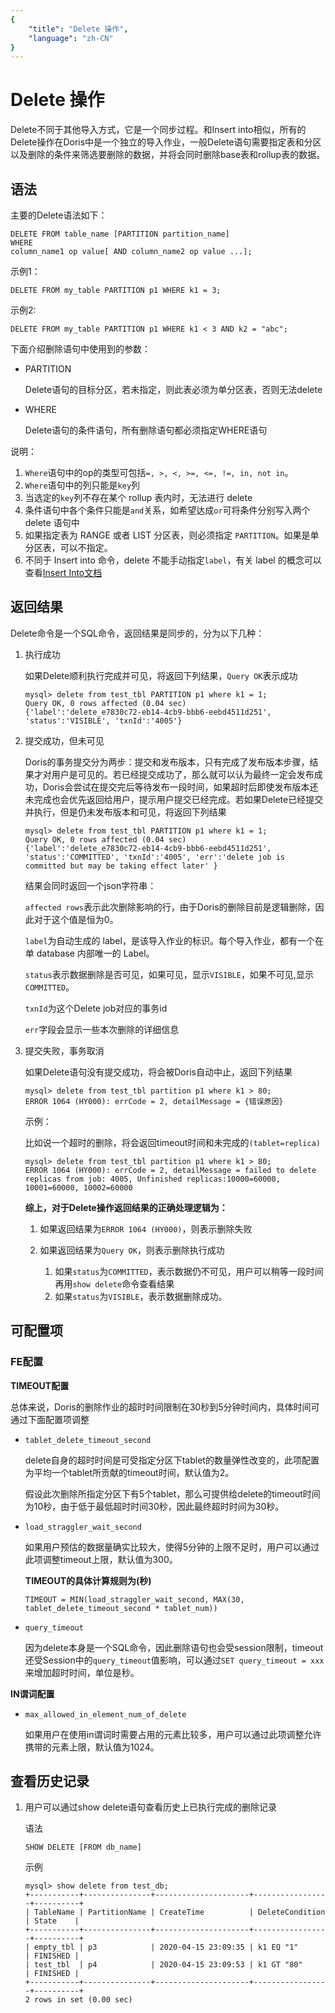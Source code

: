 ```yaml
---
{
    "title": "Delete 操作",
    "language": "zh-CN"
}
---
```


<!-- 
Licensed to the Apache Software Foundation (ASF) under one
or more contributor license agreements.  See the NOTICE file
distributed with this work for additional information
regarding copyright ownership.  The ASF licenses this file
to you under the Apache License, Version 2.0 (the
"License"); you may not use this file except in compliance
with the License.  You may obtain a copy of the License at

  http://www.apache.org/licenses/LICENSE-2.0

Unless required by applicable law or agreed to in writing,
software distributed under the License is distributed on an
"AS IS" BASIS, WITHOUT WARRANTIES OR CONDITIONS OF ANY
KIND, either express or implied.  See the License for the
specific language governing permissions and limitations
under the License.
-->

# Delete 操作

Delete不同于其他导入方式，它是一个同步过程。和Insert into相似，所有的Delete操作在Doris中是一个独立的导入作业，一般Delete语句需要指定表和分区以及删除的条件来筛选要删除的数据，并将会同时删除base表和rollup表的数据。

## 语法

主要的Delete语法如下：

```
DELETE FROM table_name [PARTITION partition_name]
WHERE
column_name1 op value[ AND column_name2 op value ...];
```

示例1：

```
DELETE FROM my_table PARTITION p1 WHERE k1 = 3;
```

示例2:

```
DELETE FROM my_table PARTITION p1 WHERE k1 < 3 AND k2 = "abc";
```

下面介绍删除语句中使用到的参数：

* PARTITION
	
	Delete语句的目标分区，若未指定，则此表必须为单分区表，否则无法delete

* WHERE
	
	Delete语句的条件语句，所有删除语句都必须指定WHERE语句

说明：

1. `Where`语句中的op的类型可包括`=, >, <, >=, <=, !=, in, not in`。
2. `Where`语句中的列只能是`key`列
3.  当选定的`key`列不存在某个 rollup 表内时，无法进行 delete
4.  条件语句中各个条件只能是`and`关系，如希望达成`or`可将条件分别写入两个 delete 语句中
5.  如果指定表为 RANGE 或者 LIST 分区表，则必须指定 `PARTITION`。如果是单分区表，可以不指定。
6.  不同于 Insert into 命令，delete 不能手动指定`label`，有关 label 的概念可以查看[Insert Into文档](./insert-into-manual.md)

## 返回结果

Delete命令是一个SQL命令，返回结果是同步的，分为以下几种：

1. 执行成功

	如果Delete顺利执行完成并可见，将返回下列结果，`Query OK`表示成功
	
	```
	mysql> delete from test_tbl PARTITION p1 where k1 = 1;
    Query OK, 0 rows affected (0.04 sec)
    {'label':'delete_e7830c72-eb14-4cb9-bbb6-eebd4511d251', 'status':'VISIBLE', 'txnId':'4005'}
	```
	
2. 提交成功，但未可见

    Doris的事务提交分为两步：提交和发布版本，只有完成了发布版本步骤，结果才对用户是可见的。若已经提交成功了，那么就可以认为最终一定会发布成功，Doris会尝试在提交完后等待发布一段时间，如果超时后即使发布版本还未完成也会优先返回给用户，提示用户提交已经完成。若如果Delete已经提交并执行，但是仍未发布版本和可见，将返回下列结果
    
    ```
	mysql> delete from test_tbl PARTITION p1 where k1 = 1;
    Query OK, 0 rows affected (0.04 sec)
    {'label':'delete_e7830c72-eb14-4cb9-bbb6-eebd4511d251', 'status':'COMMITTED', 'txnId':'4005', 'err':'delete job is committed but may be taking effect later' }
	```
	
    结果会同时返回一个json字符串：
	
    `affected rows`表示此次删除影响的行，由于Doris的删除目前是逻辑删除，因此对于这个值是恒为0。
    
    `label`为自动生成的 label，是该导入作业的标识。每个导入作业，都有一个在单 database 内部唯一的 Label。
    
    `status`表示数据删除是否可见，如果可见，显示`VISIBLE`，如果不可见,显示`COMMITTED`。
    
    `txnId`为这个Delete job对应的事务id
    
    `err`字段会显示一些本次删除的详细信息
	
3. 提交失败，事务取消

    如果Delete语句没有提交成功，将会被Doris自动中止，返回下列结果
    
    ```
	mysql> delete from test_tbl partition p1 where k1 > 80;
    ERROR 1064 (HY000): errCode = 2, detailMessage = {错误原因}
	```
	
    示例：
    
    比如说一个超时的删除，将会返回timeout时间和未完成的`(tablet=replica)`

    ```
	mysql> delete from test_tbl partition p1 where k1 > 80;
    ERROR 1064 (HY000): errCode = 2, detailMessage = failed to delete replicas from job: 4005, Unfinished replicas:10000=60000, 10001=60000, 10002=60000
	```
	
    **综上，对于Delete操作返回结果的正确处理逻辑为：**
    
    1. 如果返回结果为`ERROR 1064 (HY000)`，则表示删除失败
    
    2. 如果返回结果为`Query OK`，则表示删除执行成功

    	1. 如果`status`为`COMMITTED`，表示数据仍不可见，用户可以稍等一段时间再用`show delete`命令查看结果
    	2. 如果`status`为`VISIBLE`，表示数据删除成功。

## 可配置项

### FE配置

**TIMEOUT配置**

总体来说，Doris的删除作业的超时时间限制在30秒到5分钟时间内，具体时间可通过下面配置项调整

* `tablet_delete_timeout_second`

   delete自身的超时时间是可受指定分区下tablet的数量弹性改变的，此项配置为平均一个tablet所贡献的timeout时间，默认值为2。
   
   假设此次删除所指定分区下有5个tablet，那么可提供给delete的timeout时间为10秒，由于低于最低超时时间30秒，因此最终超时时间为30秒。
   
* `load_straggler_wait_second`

  如果用户预估的数据量确实比较大，使得5分钟的上限不足时，用户可以通过此项调整timeout上限，默认值为300。
  
   **TIMEOUT的具体计算规则为(秒)**
  
  `TIMEOUT = MIN(load_straggler_wait_second, MAX(30, tablet_delete_timeout_second * tablet_num))`
  
* `query_timeout`
  
  因为delete本身是一个SQL命令，因此删除语句也会受session限制，timeout还受Session中的`query_timeout`值影响，可以通过`SET query_timeout = xxx`来增加超时时间，单位是秒。
  
**IN谓词配置**

* `max_allowed_in_element_num_of_delete`
   
  如果用户在使用in谓词时需要占用的元素比较多，用户可以通过此项调整允许携带的元素上限，默认值为1024。
   
## 查看历史记录
	
1. 用户可以通过show delete语句查看历史上已执行完成的删除记录

	语法

	```
	SHOW DELETE [FROM db_name]
	```
	
	示例
	
	```
	mysql> show delete from test_db;
	+-----------+---------------+---------------------+-----------------+----------+
	| TableName | PartitionName | CreateTime          | DeleteCondition | State    |
	+-----------+---------------+---------------------+-----------------+----------+
	| empty_tbl | p3            | 2020-04-15 23:09:35 | k1 EQ "1"       | FINISHED |
	| test_tbl  | p4            | 2020-04-15 23:09:53 | k1 GT "80"      | FINISHED |
	+-----------+---------------+---------------------+-----------------+----------+
	2 rows in set (0.00 sec)
	```
	
